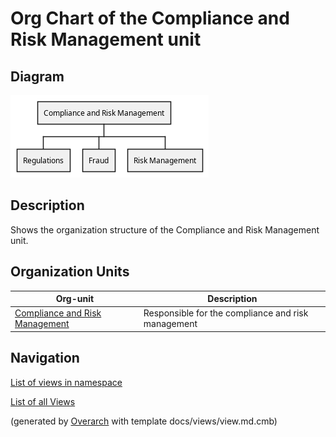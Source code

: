 # Org Chart of the Compliance and Risk Management unit

## Diagram
![Org Chart of the Compliance and Risk Management unit](../../mybank/compliance/organization-structure-view.png)

## Description
Shows the organization structure of the Compliance and Risk Management unit.

## Organization Units
| Org-unit | Description |
|---|---|
| [Compliance and Risk Management](../../mybank/compliance/compliance-unit.md)| Responsible for the compliance and risk management |

## Navigation
[List of views in namespace](./views-in-namespace.md)

[List of all Views](../../views.md)


(generated by [Overarch](https://github.com/soulspace-org/overarch) with template docs/views/view.md.cmb)

